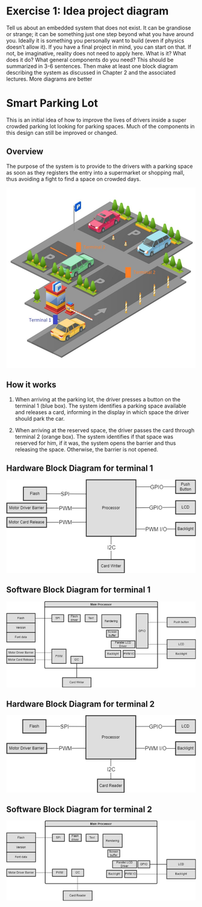 # Exercise 1: Idea project diagram

Tell us about an embedded system that does not exist. It can be grandiose or strange; it can be
something just one step beyond what you have around you. Ideally it is something you
personally want to build (even if physics doesn’t allow it). If you have a final project in mind, you
can start on that. If not, be imaginative, reality does not need to apply here.
What is it? What does it do? What general components do you need?
This should be summarized in 3-6 sentences. Then make at least one block diagram describing
the system as discussed in Chapter 2 and the associated lectures. More diagrams are better


# Smart Parking Lot

This is an initial idea of how to improve the lives of drivers inside a super crowded parking lot
looking for parking spaces. Much of the components in this design can still be improved or changed.


## Overview

The purpose of the system is to provide to the drivers with a parking space as soon as they registers
the entry into a supermarket or shopping mall, thus avoiding a fight to find a space on crowded days.

<img src="parking-lot.jpg" alt="drawing" width="550"/>


## How it works

1. When arriving at the parking lot, the driver presses a button on the terminal 1 (blue
box). The system identifies a parking space available and releases a card, informing in the display
in which space the driver should park the car.

2. When arriving at the reserved space, the driver passes the card through terminal 2 (orange box).
The system identifies if that space was reserved for him, if it was, the system opens the barrier and thus
releasing the space. Otherwise, the barrier is not opened.


## Hardware Block Diagram for terminal 1

![Screenshot](HwBlockDiagram01.png)


## Software Block Diagram for terminal 1

![Screenshot](SmartParkingLotT1.png)


## Hardware Block Diagram for terminal 2

![Screenshot](HwBlockDiagram02.png)


## Software Block Diagram for terminal 2

![Screenshot](SmartParkingLotT2.png)
